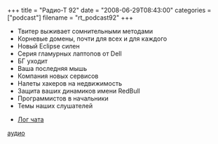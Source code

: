 +++
title = "Радио-Т 92"
date = "2008-06-29T08:43:00"
categories = ["podcast"]
filename = "rt_podcast92"
+++


- Твитер выживает сомнительными методами
- Корневые домены, почти для всех и для каждого
- Новый Eclipse силен
- Серия гламурных лаптопов от Dell
- БГ уходит
- Ваша последняя мышь
- Компания новых сервисов
- Налеты хакеров на недвижимость
- Защита ваших динамиков имени RedBull
- Программистов в начальники
- Темы наших слушателей

* [Лог чата](http://chat.radio-t.com/logs/radio-t-92.html)

[аудио](http://cdn.radio-t.com/rt_podcast92.mp3)
<audio src="http://cdn.radio-t.com/rt_podcast92.mp3" preload="none"></audio>
